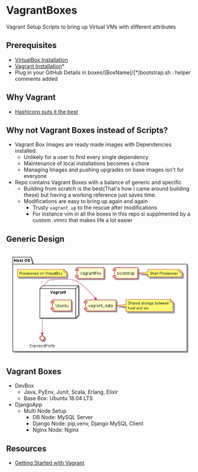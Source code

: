 # VagrantBoxes
Vagrant Setup Scripts to bring up Virtual VMs with different attributes

## Prerequisites
  - [VirtualBox Installation](https://www.virtualbox.org/wiki/Downloads)
  - [Vagrant Installation](https://www.vagrantup.com/downloads.html)*
  - Plug in your GitHub Details in boxes/[BoxName]/[*]bootstrap.sh : helper comments added 

## Why Vagrant
  - [Hashicorp puts it the best](https://www.vagrantup.com/intro/index.html)

## Why not Vagrant Boxes instead of Scripts?
  - Vagrant Box Images are ready made images with Dependencies installed.
    - Unlikely for a user to find every single dependency
    - Maintenance of local installations becomes a chore
    - Managing Images and pushing upgrades on base images isn't for everyone
  - Repo contains Vagrant Boxes with a balance of generic and specific
    - Building from scratch is the best(That's how I came around building these) but having a working reference just saves time.
    - Modifications are easy to bring up again and again
      - Trusty `vagrant up` to the rescue after modifications
      - For instance vim in all the boxes in this repo si supplmented by a custom .vimrc that makes life a lot easier 

## Generic Design
![Could not display. Check design/GenericBoxComponentDig.png](/design/GenericBoxComponentDig.png?raw=true "Component Diagram")

## Vagrant Boxes
  - DevBox
    - Java, PyEnv, Junit, Scala, Erlang, Elixir
    - Base Box: Ubuntu 18.04 LTS
  - DjangoApp 
    - Multi Node Setup 
      - DB Node: MySQL Server
      - Django Node: pip,venv, Django MySQL Client
      - Nginx Node: Nginx 

## Resources
  - [Getting Started with Vagrant](https://www.vagrantup.com/intro/getting-started/index.html)

